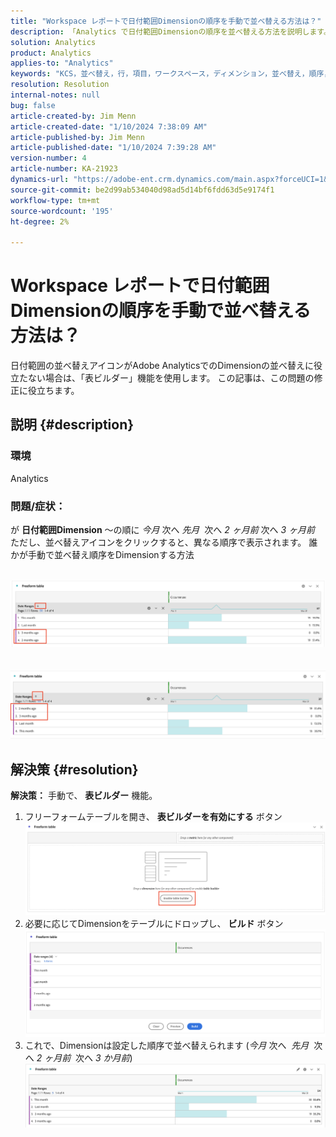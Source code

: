 ```yaml
---
title: "Workspace レポートで日付範囲Dimensionの順序を手動で並べ替える方法は？"
description: 「Analytics で日付範囲Dimensionの順序を並べ替える方法を説明します。 「表ビルダー」機能を使用します。
solution: Analytics
product: Analytics
applies-to: "Analytics"
keywords: "KCS，並べ替え，行，項目，ワークスペース，ディメンション，並べ替え，順序， Adobe Analytics，日付範囲，手動，レポート"
resolution: Resolution
internal-notes: null
bug: false
article-created-by: Jim Menn
article-created-date: "1/10/2024 7:38:09 AM"
article-published-by: Jim Menn
article-published-date: "1/10/2024 7:39:28 AM"
version-number: 4
article-number: KA-21923
dynamics-url: "https://adobe-ent.crm.dynamics.com/main.aspx?forceUCI=1&pagetype=entityrecord&etn=knowledgearticle&id=b0888530-8baf-ee11-a569-6045bd006268"
source-git-commit: be2d99ab534040d98ad5d14bf6fdd63d5e9174f1
workflow-type: tm+mt
source-wordcount: '195'
ht-degree: 2%

---
```


# Workspace レポートで日付範囲Dimensionの順序を手動で並べ替える方法は？


日付範囲の並べ替えアイコンがAdobe AnalyticsでのDimensionの並べ替えに役立たない場合は、「表ビルダー」機能を使用します。 この記事は、この問題の修正に役立ちます。

## 説明 {#description}


### <b>環境</b>

Analytics



### <b>問題/症状：</b>

が <b>日付範囲Dimension</b> ～の順に *今月* 次へ *先月*  次へ *2 ヶ月前* 次へ *3 ヶ月前* ただし、並べ替えアイコンをクリックすると、異なる順序で表示されます。
誰かが手動で並べ替え順序をDimensionする方法

 <br>![](assets/___b3888530-8baf-ee11-a569-6045bd006268___.png)<br> <br> <br>![](assets/___b7888530-8baf-ee11-a569-6045bd006268___.png)

## 解決策 {#resolution}

<b>解決策：</b>
手動で、 <b>表ビルダー</b> 機能。

1. フリーフォームテーブルを開き、 <b>表ビルダーを有効にする</b> ボタン ![](assets/d4eda136-2fcd-ed11-b597-6045bd006793.png)
2. 必要に応じてDimensionをテーブルにドロップし、 <b>ビルド</b> ボタン![](assets/69497031-30cd-ed11-b597-6045bd006793.png)
3. これで、Dimensionは設定した順序で並べ替えられます (*今月* 次へ  *先月*  次へ *2 ヶ月前*  次へ *3 か月前*)![](assets/efb1744a-30cd-ed11-b597-6045bd006793.png)



